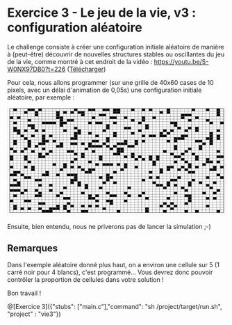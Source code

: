# Exercice 3 - Le jeu de la vie, v3 : configuration aléatoire

Le challenge consiste à créer une configuration initiale aléatoire de manière à (peut-être) découvrir de nouvelles structures stables ou oscillantes du jeu de la vie, comme montré à cet endroit de la vidéo : https://youtu.be/S-W0NX97DB0?t=226 ([Télécharger](https://github.com/pworontzoff/playground-AnimPaper-Life-Enonces/blob/master/markdowns/videos/animEx3.mp4?raw=true))

Pour cela, nous allons programmer (sur une grille de 40x60 cases de 10 pixels, avec un délai d'animation de 0,05s) une configuration initiale aléatoire, par exemple :

![vie3](img/ex3.png)

Ensuite, bien entendu, nous ne priverons pas de lancer la simulation ;-)

## Remarques

Dans l'exemple aléatoire donné plus haut, on a environ une cellule sur 5 (1 carré noir pour 4 blancs), c'est programmé... Vous devrez donc pouvoir contrôler la proportion de cellules dans votre solution !

Bon travail !

@[Exercice 3]({"stubs": ["main.c"],"command": "sh /project/target/run.sh", "project" : "vie3"})
